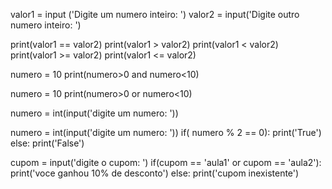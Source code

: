 valor1 = input ('Digite um numero inteiro: ')
valor2 = input('Digite outro numero inteiro: ')

print(valor1 == valor2)
print(valor1 > valor2)
print(valor1 < valor2)
print(valor1 >= valor2)
print(valor1 <= valor2)

numero = 10
print(numero>0 and numero<10)

numero = 10
print(numero>0 or numero<10)

numero = int(input('digite um numero: '))


numero = int(input('digite um numero: '))
if( numero % 2 == 0):
   print('True')
else: 
  print('False')

cupom = input('digite o cupom: ')
if(cupom == 'aula1' or cupom == 'aula2'):
   print('voce ganhou 10% de desconto')
else: 
   print('cupom inexistente')
